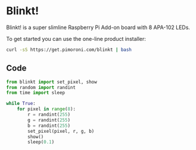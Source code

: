 <!--
---
name: 'Blinkt!'
class: board
type: led
formfactor: Custom
manufacturer: Pimoroni
description: Slimline board with 8 super-bright RGB LED indicators
url: http://blog.pimoroni.com/blinkt/
github: https://github.com/pimoroni/blinkt
buy: https://shop.pimoroni.com/products/blinkt
image: 'blinkt.png'
pincount: 40
eeprom: no
power:
  '4':
ground:
  '6':
pin:
  '16':
    name: Data
    mode: output
    active: high
  '18':
    name: Clock
    mode: output
    active: high
-->
# Blinkt!

Blinkt! is a super slimline Raspberry Pi Add-on board with 8 APA-102 LEDs.

To get started you can use the one-line product installer:

```bash
curl -sS https://get.pimoroni.com/blinkt | bash
```

## Code

```python
from blinkt import set_pixel, show
from random import randint
from time import sleep

while True:
    for pixel in range(8):
        r = randint(255)
        g = randint(255)
        b = randint(255)
        set_pixel(pixel, r, g, b)
        show()
        sleep(0.1)
```
